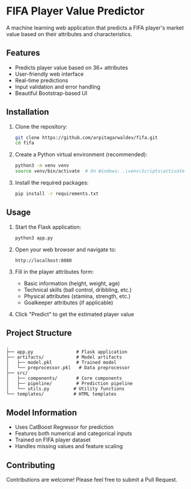 # FIFA Player Value Predictor

A machine learning web application that predicts a FIFA player's market value based on their attributes and characteristics.

## Features

- Predicts player value based on 36+ attributes
- User-friendly web interface
- Real-time predictions
- Input validation and error handling
- Beautiful Bootstrap-based UI

## Installation

1. Clone the repository:
   ```bash
   git clone https://github.com/arpitagarwaldev/fifa.git
   cd fifa
   ```

2. Create a Python virtual environment (recommended):
   ```bash
   python3 -m venv venv
   source venv/bin/activate  # On Windows: .\venv\Scripts\activate
   ```

3. Install the required packages:
   ```bash
   pip install -r requirements.txt
   ```

## Usage

1. Start the Flask application:
   ```bash
   python3 app.py
   ```

2. Open your web browser and navigate to:
   ```
   http://localhost:8080
   ```

3. Fill in the player attributes form:
   - Basic information (height, weight, age)
   - Technical skills (ball control, dribbling, etc.)
   - Physical attributes (stamina, strength, etc.)
   - Goalkeeper attributes (if applicable)

4. Click "Predict" to get the estimated player value

## Project Structure

```
.
├── app.py                # Flask application
├── artifacts/            # Model artifacts
│   ├── model.pkl         # Trained model
│   └── preprocessor.pkl   # Data preprocessor
├── src/
│   ├── components/       # Core components
│   ├── pipeline/         # Prediction pipeline
│   └── utils.py         # Utility functions
└── templates/           # HTML templates
```

## Model Information

- Uses CatBoost Regressor for prediction
- Features both numerical and categorical inputs
- Trained on FIFA player dataset
- Handles missing values and feature scaling

## Contributing

Contributions are welcome! Please feel free to submit a Pull Request.